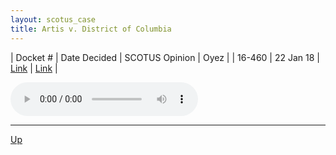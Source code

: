 ```yaml
---
layout: scotus_case
title: Artis v. District of Columbia
---
```


| Docket # | Date Decided | SCOTUS Opinion | Oyez |
| 16-460 | 22 Jan 18 | [Link](https://www.supremecourt.gov/opinions/preliminaryprint/583US1PP_final.pdf#page=221) | [Link](https://www.oyez.org/cases/2017/16-460) |

<audio controls>
   <source src='./resources/16-460.mp3' type='audio/mpeg'>
</audio>

<object data='./resources/16-460.pdf' type='application/pdf'></object>

---

[Up](./README.md)